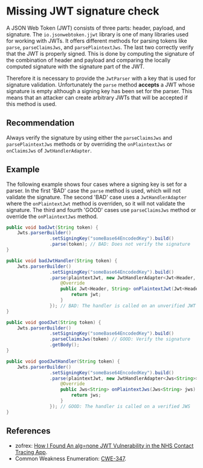 # Missing JWT signature check
A JSON Web Token (JWT) consists of three parts: header, payload, and signature. The `io.jsonwebtoken.jjwt` library is one of many libraries used for working with JWTs. It offers different methods for parsing tokens like `parse`, `parseClaimsJws`, and `parsePlaintextJws`. The last two correctly verify that the JWT is properly signed. This is done by computing the signature of the combination of header and payload and comparing the locally computed signature with the signature part of the JWT.

Therefore it is necessary to provide the `JwtParser` with a key that is used for signature validation. Unfortunately the `parse` method **accepts** a JWT whose signature is empty although a signing key has been set for the parser. This means that an attacker can create arbitrary JWTs that will be accepted if this method is used.


## Recommendation
Always verify the signature by using either the `parseClaimsJws` and `parsePlaintextJws` methods or by overriding the `onPlaintextJws` or `onClaimsJws` of `JwtHandlerAdapter`.


## Example
The following example shows four cases where a signing key is set for a parser. In the first 'BAD' case the `parse` method is used, which will not validate the signature. The second 'BAD' case uses a `JwtHandlerAdapter` where the `onPlaintextJwt` method is overriden, so it will not validate the signature. The third and fourth 'GOOD' cases use `parseClaimsJws` method or override the `onPlaintextJws` method.


```java
public void badJwt(String token) {
    Jwts.parserBuilder()
                .setSigningKey("someBase64EncodedKey").build()
                .parse(token); // BAD: Does not verify the signature
}

public void badJwtHandler(String token) {
    Jwts.parserBuilder()
                .setSigningKey("someBase64EncodedKey").build()
                .parse(plaintextJwt, new JwtHandlerAdapter<Jwt<Header, String>>() {
                    @Override
                    public Jwt<Header, String> onPlaintextJwt(Jwt<Header, String> jwt) {
                        return jwt;
                    }
                }); // BAD: The handler is called on an unverified JWT
}

public void goodJwt(String token) {
    Jwts.parserBuilder()
                .setSigningKey("someBase64EncodedKey").build()
                .parseClaimsJws(token) // GOOD: Verify the signature
                .getBody();
}

public void goodJwtHandler(String token) {
    Jwts.parserBuilder()
                .setSigningKey("someBase64EncodedKey").build()
                .parse(plaintextJwt, new JwtHandlerAdapter<Jws<String>>() {
                    @Override
                    public Jws<String> onPlaintextJws(Jws<String> jws) {
                        return jws;
                    }
                }); // GOOD: The handler is called on a verified JWS
}
```

## References
* zofrex: [How I Found An alg=none JWT Vulnerability in the NHS Contact Tracing App](https://www.zofrex.com/blog/2020/10/20/alg-none-jwt-nhs-contact-tracing-app/).
* Common Weakness Enumeration: [CWE-347](https://cwe.mitre.org/data/definitions/347.html).
